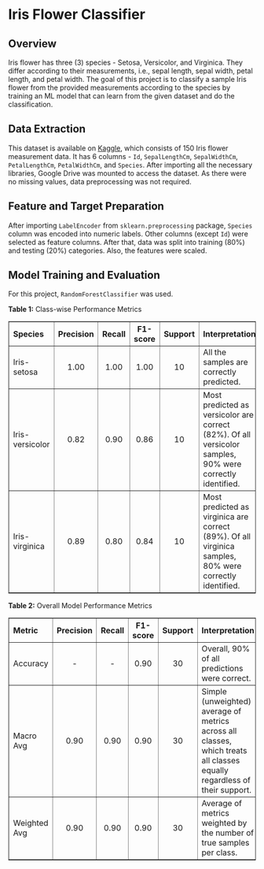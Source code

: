 # Iris Flower Classifier


## Overview
Iris flower has three (3) species - Setosa, Versicolor, and Virginica. They differ according to their measurements, i.e., sepal length, sepal width, petal length, and petal width. The goal of this project is to classify a sample Iris flower from the provided measurements according to the species by training an ML model that can learn from the given dataset and do the classification.

## Data Extraction
This dataset is available on [Kaggle](https://www.kaggle.com/datasets/saurabh00007/iriscsv), which consists of 150 Iris flower measurement data. It has 6 columns - `Id`, `SepalLengthCm`, `SepalWidthCm`, `PetalLengthCm`, `PetalWidthCm`, and	`Species`. After importing all the necessary libraries, Google Drive was mounted to access the dataset. As there were no missing values, data preprocessing was not required.

## Feature and Target Preparation
After importing `LabelEncoder` from `sklearn.preprocessing` package, `Species` column was encoded into numeric labels. Other columns (except `Id`) were selected as feature columns. After that, data was split into training (80%) and testing (20%) categories. Also, the features were scaled.

## Model Training and Evaluation
For this project, `RandomForestClassifier` was used.

<p><strong>Table 1:</strong> Class-wise Performance Metrics </p>
<table border="1" cellspacing="0" cellpadding="5">
  <tr>
    <th align="left"> Species </th>
    <th align="center"> Precision </th>
    <th align="center"> Recall </th>
    <th align="center"> F1-score </th>
    <th align="center"> Support </th>
    <th align="center"> Interpretation </th>
  </tr>
  <tr>
    <td align="left"> Iris-setosa </td>
    <td align="center"> 1.00 </td>
    <td align="center"> 1.00 </td>
    <td align="center"> 1.00 </td>
    <td align="center"> 10 </td>
    <td align="left"> All the samples are correctly predicted. </td>
  </tr>
  <tr>
    <td align="left"> Iris-versicolor </td>
    <td align="center"> 0.82 </td>
    <td align="center"> 0.90 </td>
    <td align="center"> 0.86 </td>
    <td align="center"> 10 </td>
    <td align="left"> Most predicted as versicolor are correct (82%). Of all versicolor samples, 90% were correctly identified. </td>
  </tr>
  <tr>
    <td align="left"> Iris-virginica </td>
    <td align="center"> 0.89 </td>
    <td align="center"> 0.80 </td>
    <td align="center"> 0.84 </td>
    <td align="center"> 10 </td>
    <td align="left"> Most predicted as virginica are correct (89%). Of all virginica samples, 80% were correctly identified. </td>
  </tr>
</table>


<p><strong>Table 2:</strong> Overall Model Performance Metrics </p>
<table border="1" cellspacing="0" cellpadding="5">
  <tr>
    <th align="left"> Metric </th>
    <th align="center"> Precision </th>
    <th align="center"> Recall </th>
    <th align="center"> F1-score </th>
    <th align="center"> Support </th>
    <th align="center"> Interpretation </th>
  </tr>
  <tr>
    <td align="left"> Accuracy </td>
    <td align="center"> - </td>
    <td align="center"> - </td>
    <td align="center"> 0.90 </td>
    <td align="center"> 30 </td>
    <td align="left"> Overall, 90% of all predictions were correct. </td>
  </tr>
  <tr>
    <td align="left"> Macro Avg </td>
    <td align="center"> 0.90 </td>
    <td align="center"> 0.90 </td>
    <td align="center"> 0.90 </td>
    <td align="center"> 30 </td>
    <td align="left"> Simple (unweighted) average of metrics across all classes, which treats all classes equally regardless of their support. </td>
  </tr>
  <tr>
    <td align="left"> Weighted Avg </td>
    <td align="center"> 0.90 </td>
    <td align="center"> 0.90 </td>
    <td align="center"> 0.90 </td>
    <td align="center"> 30 </td>
    <td align="left"> Average of metrics weighted by the number of true samples per class. </td>
  </tr>
</table>
